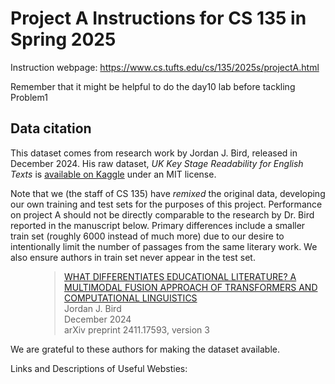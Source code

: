 # Project A Instructions for CS 135 in Spring 2025

Instruction webpage:
<https://www.cs.tufts.edu/cs/135/2025s/projectA.html>

Remember that it might be helpful to do the day10 lab before tackling Problem1

## Data citation

This dataset comes from research work by Jordan J. Bird, released in December 2024.
His raw dataset, *UK Key Stage Readability for English Texts* is [available on Kaggle](https://www.kaggle.com/datasets/birdy654/uk-key-stage-readability-for-english-texts) under an MIT license. 

Note that we (the staff of CS 135) have *remixed* the original data, developing our own training and test sets for the purposes of this project. Performance on project A should not be directly comparable to the research by Dr. Bird reported in the manuscript below. Primary differences include a smaller train set (roughly 6000 instead of much more) due to our desire to intentionally limit the number of passages from the same literary work. We also ensure authors in train set never appear in the test set.

<blockquote style="margin-left: 5em">
<p>
  <a href="https://arxiv.org/pdf/2411.17593">
WHAT DIFFERENTIATES EDUCATIONAL LITERATURE? A MULTIMODAL FUSION APPROACH OF TRANSFORMERS AND COMPUTATIONAL LINGUISTICS
  </a>
  <br />
Jordan J. Bird
  <br />
December 2024
  <br />
arXiv preprint 2411.17593, version 3
  <br />
</p>
</blockquote>

We are grateful to these authors for making the dataset available. 

Links and Descriptions of Useful Websties:
<!-- TODO -->